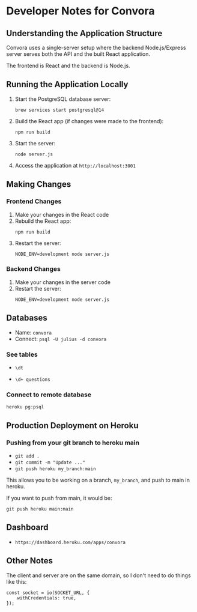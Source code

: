 # Developer Notes for Convora

## Understanding the Application Structure

Convora uses a single-server setup where the backend Node.js/Express server serves both the API and the built React application.

The frontend is React and the backend is Node.js.

## Running the Application Locally

1. Start the PostgreSQL database server:
   ```
   brew services start postgresql@14
   ```

2. Build the React app (if changes were made to the frontend):
   ```
   npm run build
   ```

3. Start the server:
   ```
   node server.js
   ```

4. Access the application at `http://localhost:3001`

## Making Changes

### Frontend Changes
1. Make your changes in the React code
2. Rebuild the React app:
   ```
   npm run build
   ```
3. Restart the server:
   ```
   NODE_ENV=development node server.js
   ```

### Backend Changes
1. Make your changes in the server code
2. Restart the server:
   ```
   NODE_ENV=development node server.js
   ```

## Databases

- Name: `convora`
- Connect: `psql -U julius -d convora`

### See tables

* `\dt`

* `\d+ questions`


### Connect to remote database

`heroku pg:psql`

## Production Deployment on Heroku

### Pushing from your git branch to heroku main

* `git add .`
* `git commit -m "Update ..."`
* `git push heroku my_branch:main`

This allows you to be working on a branch, `my_branch`, and push to main in heroku.

If you want to push from main, it would be:

`git push heroku main:main`


## Dashboard

* `https://dashboard.heroku.com/apps/convora`

## Other Notes

The client and server are on the same domain, so I don't need to do things like this:
```
const socket = io(SOCKET_URL, {
    withCredentials: true,
});
```
